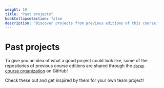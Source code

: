 ```yaml
---
weight: 10
title: "Past projects"
bookCollapseSection: false
description: "Discover projects from previous editions of this course."
---
```


# Past projects

To give you an idea of what a good project could look like, some of the repositories of previous course editions are shared through the [`dprep` course organization](https://github.com/course-dprep) on GitHub! 

Check these out and get inspired by them for your own team project!
